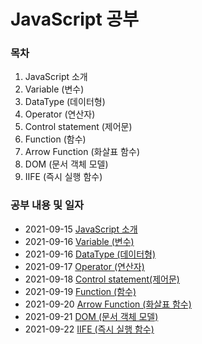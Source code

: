 # JavaScript 공부 

### 목차

1. JavaScript 소개
2. Variable (변수)
3. DataType (데이터형)
4. Operator (연산자)
5. Control statement (제어문)
6. Function (함수)
7. Arrow Function (화살표 함수)
8. DOM (문서 객체 모델)
9. IIFE (즉시 실행 함수)


### 공부 내용 및 일자 

- 2021-09-15 [JavaScript 소개](./javascript/README.md)
- 2021-09-16 [Variable (변수)](./variable/README.md)
- 2021-09-16 [DataType (데이터형)](./datatype/README.md)
- 2021-09-17 [Operator (연산자)](./operator/README.md)
- 2021-09-18 [Control statement(제어문)](./controlStatement/README.md)
- 2021-09-19 [Function (함수)](./function/README.md)
- 2021-09-20 [Arrow Function (화살표 함수)](./arrowfunction/README.md)
- 2021-09-21 [DOM (문서 객체 모델)](./dom/README.md)
- 2021-09-22 [IIFE (즉시 실행 함수)](./iife/README.md)
